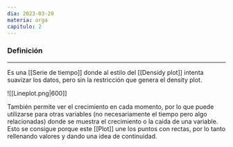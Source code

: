 ```yaml
---
dia: 2023-03-20
materia: orga
capitulo: 2
---
```

### Definición
---
Es una [[Serie de tiempo]] donde al estilo del [[Densidy plot]] intenta suavizar los datos, pero sin la restricción que genera el density plot.

![[Lineplot.png|600]]

También permite ver el crecimiento en cada momento, por lo que puede utilizarse para otras variables (no necesariamente el tiempo pero algo relacionadas) donde se muestra el crecimiento o la caida de una variable. Esto se consigue porque este [[Plot]] une los puntos con rectas, por lo tanto rellenando valores y dando una idea de continuidad.